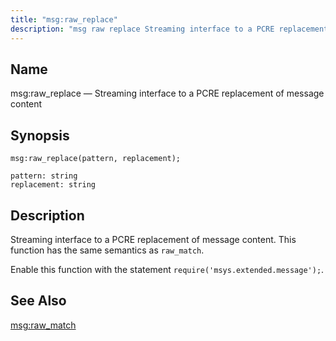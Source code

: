 ```yaml
---
title: "msg:raw_replace"
description: "msg raw replace Streaming interface to a PCRE replacement of message content msg raw replace pattern replacement Streaming interface to a PCRE replacement of message content This function has the same semantics as raw match Enable this function with the statement require msys extended message msg raw match..."
---
```


<a name="lua.ref.msg_raw_replace"></a> 
## Name

msg:raw_replace — Streaming interface to a PCRE replacement of message content

<a name="idp16890336"></a> 
## Synopsis

`msg:raw_replace(pattern, replacement);`

```
pattern: string
replacement: string
```
<a name="idp16893328"></a> 
## Description

Streaming interface to a PCRE replacement of message content. This function has the same semantics as `raw_match`.

Enable this function with the statement `require('msys.extended.message');`.

<a name="idp16896640"></a> 
## See Also

[msg:raw_match](/momentum/4/lua/ref-msg-raw-match)
